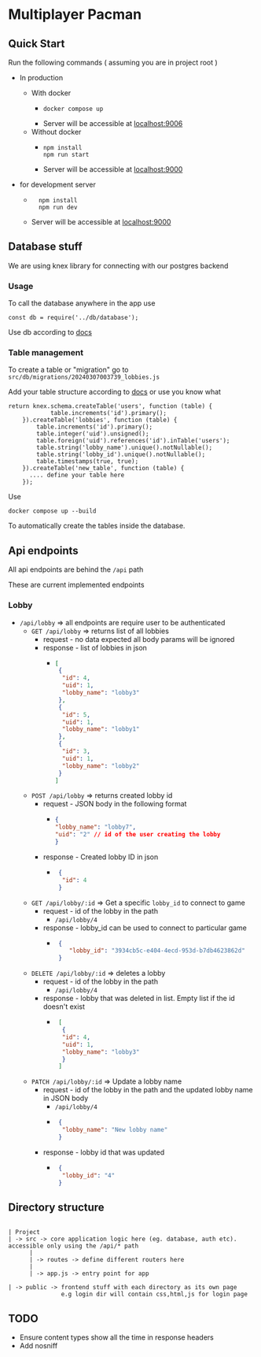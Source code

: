 # Multiplayer Pacman

## Quick Start

Run the following commands ( assuming you are in project root )

* In production
  * With docker
    * ```
      docker compose up
      ```
    * Server will be accessible at [localhost:9006](http://localhost:9006)
  * Without docker
    * ```
      npm install
      npm run start
      ```
    * Server will be accessible at [localhost:9000](http://localhost:9000)

* for development server
  * ```
      npm install
      npm run dev
      ```
  * Server will be accessible at [localhost:9000](http://localhost:9000)

## Database stuff

We are using knex library for connecting with our postgres backend

### Usage 

To call the database anywhere in the app use

```
const db = require('../db/database');
```

Use db according to [docs](https://knexjs.org/guide/query-builder.html)

### Table management

To create a table or "migration" go to ```src/db/migrations/20240307003739_lobbies.js```

Add your table structure according to [docs](https://knexjs.org/guide/migrations.html#transactions-in-migrations) or use you know what

```
return knex.schema.createTable('users', function (table) {
            table.increments('id').primary();
    }).createTable('lobbies', function (table) {
        table.increments('id').primary();
        table.integer('uid').unsigned();
        table.foreign('uid').references('id').inTable('users');
        table.string('lobby_name').unique().notNullable();
        table.string('lobby_id').unique().notNullable();
        table.timestamps(true, true);
    }).createTable('new_table', function (table) {
      .... define your table here
    });
```

Use 

```
docker compose up --build
```

To automatically create the tables inside the database.

## Api endpoints

All api endpoints are behind the ``/api`` path

These are current implemented endpoints

### Lobby

* ```/api/lobby``` => all endpoints are require user to be authenticated
  * ``GET /api/lobby`` => returns list of all lobbies
    * request - no data expected all body params will be ignored
    * response - list of lobbies in json 
      * ```json
        [
         {
          "id": 4,
          "uid": 1,
          "lobby_name": "lobby3"
         },
         {
          "id": 5,
          "uid": 1,
          "lobby_name": "lobby1"
         },
         {
          "id": 3,
          "uid": 1,
          "lobby_name": "lobby2"
         }
        ]
        ```
  * ``POST /api/lobby`` => returns created lobby id
    * request - JSON body in the following format
      *  ```json
         {
         "lobby_name": "lobby7",
         "uid": "2" // id of the user creating the lobby
         }
         ```
    * response - Created lobby ID in json
      * ```json
         {
          "id": 4
         }
        ```
  * ``GET /api/lobby/:id`` => Get a specific ```lobby_id``` to connect to game
    * request - id of the lobby in the path
      * ```/api/lobby/4```
    * response - lobby_id can be used to connect to particular game
      * ```json
         {
          	"lobby_id": "3934cb5c-e404-4ecd-953d-b7db4623862d"
         }
        ```
  * ``DELETE /api/lobby/:id`` => deletes a lobby
    * request - id of the lobby in the path
      * ```/api/lobby/4```
    * response - lobby that was deleted in list. Empty list if the id doesn't exist
      * ```json
         [
          {
          "id": 4,
          "uid": 1,
          "lobby_name": "lobby3"
          }
         ]
        ```
  * ``PATCH /api/lobby/:id`` => Update a lobby name
    * request - id of the lobby in the path and the updated lobby name in JSON body
      * ```/api/lobby/4```
      * ```json
         {
          "lobby_name": "New lobby name"
         }
        ```
    * response - lobby id that was updated
      * ```json
         {
          "lobby_id": "4"
         }
        ```
    
      
## Directory structure

```

| Project
| -> src -> core application logic here (eg. database, auth etc). accessible only using the /api/* path
      |
      | -> routes -> define different routers here
      |
      | -> app.js -> entry point for app

| -> public -> frontend stuff with each directory as its own page
               e.g login dir will contain css,html,js for login page 
```

## TODO

- Ensure content types show all the time in response headers
- Add nosniff